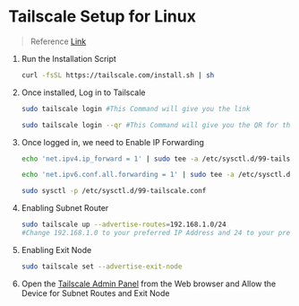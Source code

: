 # Tailscale Setup for Linux

> Reference [Link](https://tailscale.com/download/linux)

1. Run the Installation Script
    ```bash
    curl -fsSL https://tailscale.com/install.sh | sh
    ```
2. Once installed, Log in to Tailscale
    ```bash
    sudo tailscale login #This Command will give you the link

    sudo tailscale login --qr #This Command will give you the QR for the Link which you can scan
    ```

3. Once logged in, we need to Enable IP Forwarding
    ```bash
    echo 'net.ipv4.ip_forward = 1' | sudo tee -a /etc/sysctl.d/99-tailscale.conf

    echo 'net.ipv6.conf.all.forwarding = 1' | sudo tee -a /etc/sysctl.d/99-tailscale.conf

    sudo sysctl -p /etc/sysctl.d/99-tailscale.conf
    ```

4. Enabling Subnet Router
    ```bash
    sudo tailscale up --advertise-routes=192.168.1.0/24
    #Change 192.168.1.0 to your preferred IP Address and 24 to your preferred Subnet Mask
    ```

5. Enabling Exit Node
    ```bash
	sudo tailscale set --advertise-exit-node
    ```

6. Open the [Tailscale Admin Panel](https://login.tailscale.com/admin/machines) from the Web browser and Allow the Device for Subnet Routes and Exit Node